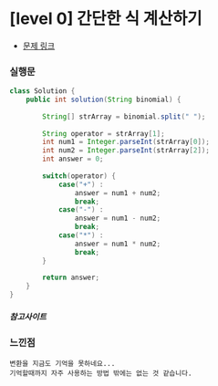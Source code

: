 # [level 0] 간단한 식 계산하기

* [문제 링크](https://school.programmers.co.kr/learn/courses/30/lessons/181865)


### 실행문
```java
class Solution {
    public int solution(String binomial) {
        
        String[] strArray = binomial.split(" ");
        
        String operator = strArray[1];
        int num1 = Integer.parseInt(strArray[0]);
        int num2 = Integer.parseInt(strArray[2]);
        int answer = 0;
        
        switch(operator) {
            case("+") :
                answer = num1 + num2;
                break;
            case("-") :
                answer = num1 - num2;
                break;
            case("*") :
                answer = num1 * num2;
                break;
        }   
        
        return answer;
    }
}
```


##### 참고사이트


### 느낀점
```
변환을 지금도 기억을 못하네요...
기억할때까지 자주 사용하는 방법 밖에는 없는 것 같습니다.
``` 